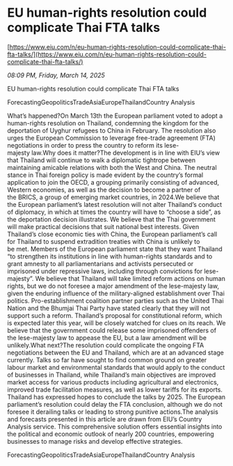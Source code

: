 # EU human-rights resolution could complicate Thai FTA talks

[https://www.eiu.com/n/eu-human-rights-resolution-could-complicate-thai-fta-talks/](https://www.eiu.com/n/eu-human-rights-resolution-could-complicate-thai-fta-talks/)

*08:09 PM, Friday, March 14, 2025*

EU human-rights resolution could complicate Thai FTA talks

ForecastingGeopoliticsTradeAsiaEuropeThailandCountry Analysis

What’s happened?On March 13th the European parliament voted to adopt a human-rights resolution on Thailand, condemning the kingdom for the deportation of Uyghur refugees to China in February. The resolution also urges the European Commission to leverage free-trade agreement (FTA) negotiations in order to press the country to reform its lese-majesty law.Why does it matter?The development is in line with EIU’s view that Thailand will continue to walk a diplomatic tightrope between maintaining amicable relations with both the West and China. The neutral stance in Thai foreign policy is made evident by the country’s formal application to join the OECD, a grouping primarily consisting of advanced, Western economies, as well as the decision to become a partner of the BRICS, a group of emerging market countries, in 2024.We believe that the European parliament’s latest resolution will not alter Thailand’s conduct of diplomacy, in which at times the country will have to “choose a side”, as the deportation decision illustrates. We believe that the Thai government will make practical decisions that suit national best interests. Given Thailand’s close economic ties with China, the European parliament’s call for Thailand to suspend extradition treaties with China is unlikely to be met. Members of the European parliament state that they want Thailand “to strengthen its institutions in line with human-rights standards and to grant amnesty to all parliamentarians and activists persecuted or imprisoned under repressive laws, including through convictions for lese-majesty”. We believe that Thailand will take limited reform actions on human rights, but we do not foresee a major amendment of the lese-majesty law, given the enduring influence of the military-aligned establishment over Thai politics. Pro-establishment coalition partner parties such as the United Thai Nation and the Bhumjai Thai Party have stated clearly that they will not support such a reform. Thailand’s proposal for constitutional reform, which is expected later this year, will be closely watched for clues on its reach. We believe that the government could release some imprisoned offenders of the lese-majesty law to appease the EU, but a law amendment will be unlikely.What next?The resolution could complicate the ongoing FTA negotiations between the EU and Thailand, which are at an advanced stage currently. Talks so far have sought to find common ground on greater labour market and environmental standards that would apply to the conduct of businesses in Thailand, while Thailand’s main objectives are improved market access for various products including agricultural and electronics, improved trade facilitation measures, as well as lower tariffs for its exports. Thailand has expressed hopes to conclude the talks by 2025. The European parliament’s resolution could delay the FTA conclusion, although we do not foresee it derailing talks or leading to strong punitive actions.The analysis and forecasts presented in this article are drawn from EIU’s Country Analysis service. This comprehensive solution offers essential insights into the political and economic outlook of nearly 200 countries, empowering businesses to manage risks and develop effective strategies.

ForecastingGeopoliticsTradeAsiaEuropeThailandCountry Analysis

